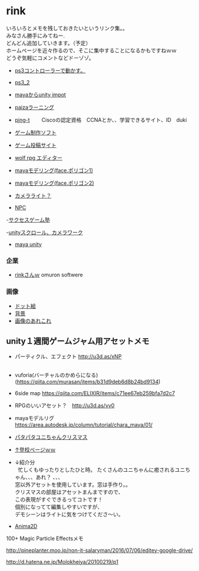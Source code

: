 # rink
いろいろとメモを残しておきたいというリンク集。。  
みなさん勝手にみてねー.  
どんどん追加していきます。（予定）  
ホームページを近々作るので、そこに集中することになるかもですねｗｗ  
どうぞ気軽にコメントなどドーゾゾ。  

- [ps3コントローラーで動かす。](http://gametukurikata.com/program/ps3gamepad)
- [ps3_2](http://gametukurikata.com/category/fps)

- [mayaからunity impot](http://indiegame-japan.com/2016/04/13/post-131/)


- [paizaラーニング](https://paiza.jp/works)

- [ping-t](http://ping-t.com/)　　
Ciscoの認定資格　CCNAとか、、学習できるサイト、ID　duki


- [ゲーム制作ソフト](http://www.freem.ne.jp/contents/create/tool.html)

- [ゲーム投稿サイト](https://itch.io/games)

- [wolf rpg エディター](http://www.silversecond.com/WolfRPGEditor/)


- [mayaモデリング(face.ポリゴン1)](http://www.cg-ya.net/3dcg/3dmodeling_howto/3dcg-modeling-way/)
- [mayaモデリング(face.ポリゴン2)](https://www.youtube.com/watch?v=xzmg0grXHyE)
- [カメラライト？](http://thankstotoday.com/modeling-shadows/)

- [NPC](http://www6.plala.or.jp/mnagaku/paper/mps18.html)

-[サクセスゲーム塾](https://www.success-corp.co.jp/)
 
-[unityスクロール、カメラワーク](http://gomafrontier.com/unity/1010)

- [maya unity](https://youtu.be/0awywk4IqRU)
 
### 企業
- [rinkさんｗ](http://linx.jp/company/partner.html)
omuron softwere

### 画像
- [ドット絵](http://design.kayac.com/topics/2012/02/post-47.php)
- [背景](http://otarunet.com/it/webdesign/photoshop-photo-illustration/)
- [画像のあれこれ](http://photoshop-illustrator-meijinkai.info/photoshop-train/file-formats)

## unity１週間ゲームジャム用アセットメモ
 - パーティクル、エフェクト http://u3d.as/xNP
##
 - vuforia(バーチャルのかめらになる) (https://qiita.com/murasan/items/b31d9deb6d8b24bd9134)  
 
 - 6side map https://qiita.com/ELIXIR/items/c71ee67eb259bfa7d2c7  
 - RPGのいいアセット？　http://u3d.as/vv0
 - mayaモデルリグ　https://area.autodesk.jp/column/tutorial/chara_maya/01/
 
 - [パタパタユニちゃんクリスマス](https://raw.githubusercontent.com/175B005/rink/master/patapataunitychan.jpg.png)
 - [↑登校ページｗｗ](http://assetstore.info/eventandcontest/themechallenge/chiristmas/)
 - ↓紹介分  
   忙しくもゆったりとしたひと時。  たくさんのユニちゃんに癒されるユニちゃん、、、あれ？  、、、  
   窓以外アセットを使用しています。窓は手作り。。  
   クリスマスの部屋はアセットまんまですので、  
   この表現がすぐできるってコトです！  
   個別になってて編集しやすいですが、  
   デモシーンはライトに気をつけてくださ～い。  
   
 - [Anima2D](http://techblog.sega.jp/entry/2018/03/26/100000)
 
 100+ Magic Particle Effectsメモ
 
 http://pineplanter.moo.jp/non-it-salaryman/2016/07/06/editey-google-drive/
 
 http://d.hatena.ne.jp/Molokheiya/20100219/p1
